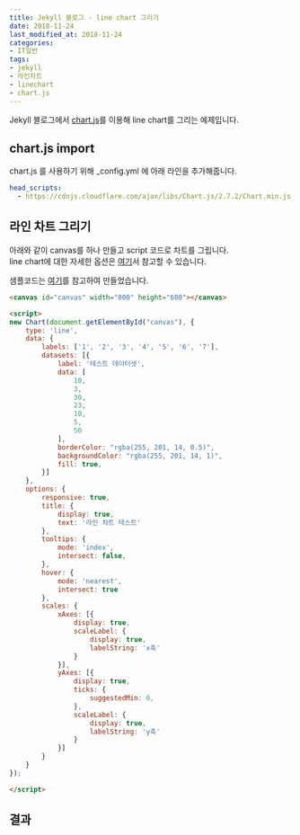```yaml
---
title: Jekyll 블로그 - line chart 그리기
date: 2018-11-24
last_modified_at: 2018-11-24
categories:
- IT일반
tags:
- jekyll
- 라인차트
- linechart
- chart.js
---
```


Jekyll 블로그에서 [chart.js](https://www.chartjs.org/)를 이용해 line chart를 그리는 예제입니다.

## chart.js import

chart.js 를 사용하기 위해 _config.yml 에 아래 라인을 추가해줍니다.

```yaml
head_scripts:
  - https://cdnjs.cloudflare.com/ajax/libs/Chart.js/2.7.2/Chart.min.js
```

## 라인 차트 그리기

아래와 같이 canvas를 하나 만들고 script 코드로 차트를 그립니다. <br>
line chart에 대한 자세한 옵션은 [여기](https://www.chartjs.org/docs/latest/charts/line.html)서 참고할 수 있습니다.

샘플코드는 [여기](https://www.chartjs.org/samples/latest/charts/line/basic.html)를 참고하여 만들었습니다.


```html
<canvas id="canvas" width="800" height="600"></canvas>

<script>
new Chart(document.getElementById("canvas"), {
    type: 'line',
    data: {
        labels: ['1', '2', '3', '4', '5', '6', '7'],
        datasets: [{
            label: '테스트 데이터셋',
            data: [
                10,
                3,
                30,
                23,
                10,
                5,
                50
            ],
            borderColor: "rgba(255, 201, 14, 0.5)",
            backgroundColor: "rgba(255, 201, 14, 1)",
            fill: true,
        }]
    },
    options: {
        responsive: true,
        title: {
            display: true,
            text: '라인 차트 테스트'
        },
        tooltips: {
            mode: 'index',
            intersect: false,
        },
        hover: {
            mode: 'nearest',
            intersect: true
        },
        scales: {
            xAxes: [{
                display: true,
                scaleLabel: {
                    display: true,
                    labelString: 'x축'
                }
            }],
            yAxes: [{
                display: true,
                ticks: {
                    suggestedMin: 0,
                },
                scaleLabel: {
                    display: true,
                    labelString: 'y축'
                }
            }]
        }
    }
});

</script>
```

## 결과

<canvas id="canvas" width="800" height="600"></canvas>

<script>
new Chart(document.getElementById("canvas"), {
    type: 'line',
    data: {
        labels: ['1', '2', '3', '4', '5', '6', '7'],
        datasets: [{
            label: '테스트 데이터셋',
            data: [
                10,
                3,
                30,
                23,
                10,
                5,
                50
            ],
            borderColor: "rgba(255, 201, 14, 0.5)",
            backgroundColor: "rgba(255, 201, 14, 1)",
            fill: true,
        }]
    },
    options: {
        responsive: true,
        title: {
            display: true,
            text: '라인 차트 테스트'
        },
        tooltips: {
            mode: 'index',
            intersect: false,
        },
        hover: {
            mode: 'nearest',
            intersect: true
        },
        scales: {
            xAxes: [{
                display: true,
                scaleLabel: {
                    display: true,
                    labelString: 'x축'
                }
            }],
            yAxes: [{
                display: true,
                ticks: {
                    suggestedMin: 0,
                },
                scaleLabel: {
                    display: true,
                    labelString: 'y축'
                }
            }]
        }
    }
});

</script>


